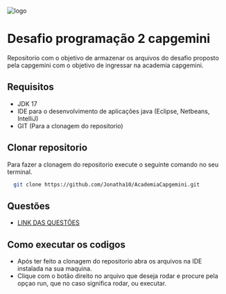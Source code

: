 ![logo](https://lh6.googleusercontent.com/RaJLPA0DOBKVR8-NWeUhSJH7aNOFGlhyr1FRUHDZ8y7271BYHBAlkGyh5_Nr49mDJfBxW9VKezJ6IlmUYBP-t0XdhaezePMq-jKsPvZPr-c0xOw6y5UuqKLm5s6oBcjg9u1LfspD)


# Desafio programação 2 capgemini

Repositorio com o objetivo de armazenar os arquivos do desafio proposto pela  capgemini com o objetivo de ingressar na academia capgemini.


## Requisitos

 - JDK 17
 - IDE para o desenvolvimento de aplicações java (Eclipse, Netbeans, IntelliJ)
 - GIT (Para a clonagem do repositorio)


## Clonar repositorio 

Para fazer a clonagem do repositorio execute o seguinte comando no seu terminal.

```bash
  git clone https://github.com/Jonatha10/AcademiaCapgemini.git
```


## Questões

 - [LINK DAS QUESTÕES](https://docs.google.com/document/d/e/2PACX-1vRrSJORROEeHhNOmTuKxwlnC9APumr1C_k365WH3zVlryBy3KnvvZPnSmulijLktw/pub)


## Como executar os codigos

- Após ter feito a clonagem do repositorio abra os arquivos na IDE instalada na sua maquina.
- Clique com o botão direito no arquivo que deseja rodar e procure pela opçao run, que no caso significa rodar, ou executar.


